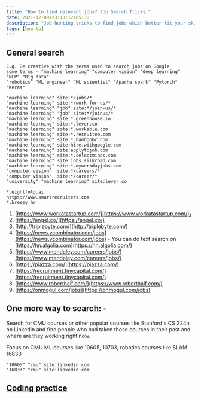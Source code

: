 ```yaml
---
title: "How to find relevant jobs? Job Search Tricks "
date: 2021-12-09T23:10:12+05:30
description: "Job hunting tricks to find jobs which better fit your skills and experience. Fed up with repeative jobs? These job search tricks helped me getting more job interviews."
tags: [how-to]
---
```


## General search

```
E.g. Be creative with the terms used to search jobs on Google
some terms - "machine learning" "computer vision" "deep learning" "NLP" "Big data"
"robotics" "ML engineer" "ML scientist" "Apache spark" "Pytorch" "Keras"

"machine learning" site:*/jobs/*
"machine learning" site:*/work-for-us/*
"machine learning" "job" site:*/join-us/*
"machine learning" "job" site:*/joinus/*
"machine learning" site:*.greenhouse.io
"machine learning" site:*.lever.co
"machine learning" site:*.workable.com
"machine learning" site:*.recruitee.com
"machine learning" site:*.bamboohr.com
"machine learning" site:hire.withgoogle.com
"machine learning" site:applytojob.com
"machine learning" site:*.selectminds.com
"machine learning" site:jobs.silkroad.com
"machine learning" site:*.myworkdayjobs.com
"computer vision"  site:*/careers/*
"computer vision"  site:*/career/*
"university" "machine learning" site:lever.co

*.eightfold.ai
https://www.smartrecruiters.com
*.breezy.hr
```

1. [https://www.workatastartup.com/](https://www.workatastartup.com/)\
2. [https://angel.co/](https://angel.co/)
3. [http://triplebyte.com/](http://triplebyte.com/)
4. [https://news.ycombinator.com/jobs](https://news.ycombinator.com/jobs) - You can do text search on [https://hn.algolia.com](https://hn.algolia.com/)
5. [https://www.mendeley.com/careers/jobs/](https://www.mendeley.com/careers/jobs/)
6. [https://piazza.com/](https://piazza.com/)
7. [https://recruitment.tinycapital.com/](https://recruitment.tinycapital.com/)
8. [https://www.roberthalf.com/](https://www.roberthalf.com/)
9. [https://onmogul.com/jobs](https://onmogul.com/jobs)

## One more way to search: -

Search for CMU courses or other popular courses like Stanford's CS 224n on LinkedIn and find people who had taken those courses in their past and where are they working right now. 

Focus on CMU ML courses like 10605, 10703, robotics courses like SLAM 16833

```
"10605" "cmu" site:linkedin.com
"16833" "cmu" site:linkedin.com
```

## [Coding practice](https://github.com/abhishekbamotra/job_hunt_tricks/blob/main/Coding%20practice.md)
